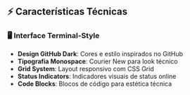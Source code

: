 ## ⚡ Características Técnicas

### 🖥️ **Interface Terminal-Style**
- **Design GitHub Dark**: Cores e estilo inspirados no GitHub
- **Tipografia Monospace**: Courier New para look técnico
- **Grid System**: Layout responsivo com CSS Grid
- **Status Indicators**: Indicadores visuais de status online
- **Code Blocks**: Blocos de código para estética técnica

